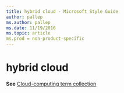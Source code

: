 ```yaml
---
title: hybrid cloud - Microsoft Style Guide
author: pallep
ms.author: pallep
ms.date: 11/19/2016
ms.topic: article
ms.prod = non-product-specific
---
```


# hybrid cloud

**See** [Cloud-computing term collection](/style-guide/a-z-word-list-term-collections/term-collections/cloud-computing-terms)
